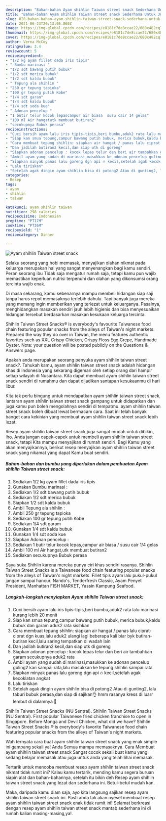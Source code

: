 ```yaml
---
description: "Bahan-bahan Ayam shihlin Taiwan street snack Sederhana Untuk Jualan"
title: "Bahan-bahan Ayam shihlin Taiwan street snack Sederhana Untuk Jualan"
slug: 820-bahan-bahan-ayam-shihlin-taiwan-street-snack-sederhana-untuk-jualan
date: 2021-06-23T20:13:05.860Z
image: https://img-global.cpcdn.com/recipes/e8181c7de8ccae22/680x482cq70/ayam-shihlin-taiwan-street-snack-foto-resep-utama.jpg
thumbnail: https://img-global.cpcdn.com/recipes/e8181c7de8ccae22/680x482cq70/ayam-shihlin-taiwan-street-snack-foto-resep-utama.jpg
cover: https://img-global.cpcdn.com/recipes/e8181c7de8ccae22/680x482cq70/ayam-shihlin-taiwan-street-snack-foto-resep-utama.jpg
author: Verna McCoy
ratingvalue: 3.4
reviewcount: 5
recipeingredient:
- "1/2 kg ayam fillet dada iris tipis"
- " Bumbu marinasi "
- "1/2 sdt bawang putih bubuk"
- "1/2 sdt merica bubuk"
- "1/2 sdt kaldu bubuk"
- " Tepung ala shihlin "
- "250 gr tepung tapioka"
- "100 gr tepung putih Kobe"
- "1/4 sdt garam"
- "1/4 sdt kaldu bubuk"
- "1/4 sdt soda kue"
- " Adonan pencelup "
- "1 butir telur kocok lepascampur air biasa  susu cair 14 gelas"
- "100 ml Air hangatutk membuat butiran2"
- "secukupnya Bubuk perasa"
recipeinstructions:
- "Cuci bersih ayam lalu iris tipis-tipis,beri bumbu,aduk2 rata lalu marinasi kurang lebih 20 menit"
- "Siap kan smua tepung,campur bawang putih bubuk, merica bubuk,kaldu bubuk dan garam aduk2 rata sisihkan"
- "Cara membuat tepung shihlin: siapkan air hangat / panas lalu ciprat- ciprat dgn kuas,lalu aduk2 ulangi lagi beberapa kali biar byk butiran-butiran kecil,lalu saring tempatkan di wadah lain"
- "Dan jadilah butiran2 kecil,dan siap utk di goreng"
- "Siapkan adonan pencelup : kocok lepas telur dan beri air tambahkan garam secukupnya aduk2 rata"
- "Ambil ayam yang sudah di marinasi,masukkan ke adonan pencelup guling2 kan sampai rata,lalu masukkan ke tepung shihlin sampai rata"
- "Siapkan minyak panas lalu goreng dgn api 🔥 kecil,setelah agak kecoklatan angkat"
- "Lalu tiriskan"
- "Setelah agak dingin ayam shihlin bisa di potong2 Atau di gunting2, lalu taburi bubuk perasa,dan siap di sajikan👌 hmm rasanya kress di luarr lembut di dalamnya 🤗"
categories:
- Resep
tags:
- ayam
- shihlin
- taiwan

katakunci: ayam shihlin taiwan 
nutrition: 298 calories
recipecuisine: Indonesian
preptime: "PT17M"
cooktime: "PT36M"
recipeyield: "1"
recipecategory: Dinner

---
```



![Ayam shihlin Taiwan street snack](https://img-global.cpcdn.com/recipes/e8181c7de8ccae22/680x482cq70/ayam-shihlin-taiwan-street-snack-foto-resep-utama.jpg)

Selaku seorang yang hobi memasak, menyajikan olahan nikmat pada keluarga merupakan hal yang sangat menyenangkan bagi kamu sendiri. Peran seorang ibu Tidak saja mengatur rumah saja, tetapi kamu pun wajib memastikan keperluan nutrisi terpenuhi dan olahan yang dikonsumsi orang tercinta wajib enak.

Di masa  sekarang, kamu sebenarnya mampu membeli hidangan siap saji tanpa harus repot memasaknya terlebih dahulu. Tapi banyak juga mereka yang memang ingin memberikan yang terlezat untuk keluarganya. Pasalnya, menghidangkan masakan sendiri jauh lebih higienis dan bisa menyesuaikan hidangan tersebut berdasarkan masakan kesukaan keluarga tercinta. 

Shihlin Taiwan Street Snacks® is everybody&#39;s favourite Taiwanese food chain featuring popular snacks from the alleys of Taiwan&#39;s night markets. Prepared the way they do over in Taiwan, the menu features authentic favorites such as XXL Crispy Chicken, Crispy Floss Egg Crepe, Handmade Oyster. Note: your question will be posted publicly on the Questions &amp; Answers page.

Apakah anda merupakan seorang penyuka ayam shihlin taiwan street snack?. Tahukah kamu, ayam shihlin taiwan street snack adalah hidangan khas di Indonesia yang sekarang digemari oleh setiap orang dari hampir setiap wilayah di Nusantara. Kita dapat membuat ayam shihlin taiwan street snack sendiri di rumahmu dan dapat dijadikan santapan kesukaanmu di hari libur.

Kita tak perlu bingung untuk mendapatkan ayam shihlin taiwan street snack, lantaran ayam shihlin taiwan street snack gampang untuk didapatkan dan juga kamu pun boleh mengolahnya sendiri di tempatmu. ayam shihlin taiwan street snack boleh dibuat lewat bermacam cara. Saat ini telah banyak banget cara kekinian yang membuat ayam shihlin taiwan street snack lebih lezat.

Resep ayam shihlin taiwan street snack juga sangat mudah untuk dibikin, lho. Anda jangan capek-capek untuk membeli ayam shihlin taiwan street snack, tetapi Kita mampu menyajikan di rumah sendiri. Bagi Kamu yang akan menyajikannya, berikut resep menyajikan ayam shihlin taiwan street snack yang nikamat yang dapat Kamu buat sendiri.

<!--inarticleads1-->

##### Bahan-bahan dan bumbu yang diperlukan dalam pembuatan Ayam shihlin Taiwan street snack:

1. Sediakan 1/2 kg ayam fillet dada iris tipis
1. Gunakan  Bumbu marinasi :
1. Sediakan 1/2 sdt bawang putih bubuk
1. Sediakan 1/2 sdt merica bubuk
1. Siapkan 1/2 sdt kaldu bubuk
1. Ambil  Tepung ala shihlin :
1. Ambil 250 gr tepung tapioka
1. Sediakan 100 gr tepung putih Kobe
1. Sediakan 1/4 sdt garam
1. Gunakan 1/4 sdt kaldu bubuk
1. Gunakan 1/4 sdt soda kue
1. Siapkan  Adonan pencelup :
1. Sediakan 1 butir telur kocok lepas,campur air biasa / susu cair 1/4 gelas
1. Ambil 100 ml Air hangat,utk membuat butiran2
1. Sediakan secukupnya Bubuk perasa


Saya suka Shihlin karena mereka punya ciri khas sendiri rasanya. Shihlin Taiwan Street Snacks is a Taiwanese food chain featuring popular snacks from the alleys of Taiwan&#39;s night markets. Fillet tipis ayam lalu pukul-pukul jangan sampai hancur. Nando&#39;s, Tenderfresh Classic, Ayam Penyet President, Manhattan FISH MARKET, Yassin Kampung Seafood. 

<!--inarticleads2-->

##### Langkah-langkah menyiapkan Ayam shihlin Taiwan street snack:

1. Cuci bersih ayam lalu iris tipis-tipis,beri bumbu,aduk2 rata lalu marinasi kurang lebih 20 menit
1. Siap kan smua tepung,campur bawang putih bubuk, merica bubuk,kaldu bubuk dan garam aduk2 rata sisihkan
1. Cara membuat tepung shihlin: siapkan air hangat / panas lalu ciprat- ciprat dgn kuas,lalu aduk2 ulangi lagi beberapa kali biar byk butiran-butiran kecil,lalu saring tempatkan di wadah lain
1. Dan jadilah butiran2 kecil,dan siap utk di goreng
1. Siapkan adonan pencelup : kocok lepas telur dan beri air tambahkan garam secukupnya aduk2 rata
1. Ambil ayam yang sudah di marinasi,masukkan ke adonan pencelup guling2 kan sampai rata,lalu masukkan ke tepung shihlin sampai rata
1. Siapkan minyak panas lalu goreng dgn api 🔥 kecil,setelah agak kecoklatan angkat
1. Lalu tiriskan
1. Setelah agak dingin ayam shihlin bisa di potong2 Atau di gunting2, lalu taburi bubuk perasa,dan siap di sajikan👌 hmm rasanya kress di luarr lembut di dalamnya 🤗


Shihlin Taiwan Street Snacks (NU Sentral). Shihlin Taiwan Street Snacks (NU Sentral). First popular Taiwanese fried chicken franchise to open in Singapore. Before Monga and Devil Chicken, what did we have? Shihlin Taiwan Street Snacks ® is everybody&#39;s favorite Taiwanese food chain featuring popular snacks from the alleys of Taiwan&#39;s night markets. 

Wah ternyata cara buat ayam shihlin taiwan street snack yang enak simple ini gampang sekali ya! Anda Semua mampu memasaknya. Cara Membuat ayam shihlin taiwan street snack Sangat cocok sekali buat kamu yang sedang belajar memasak atau juga untuk anda yang telah lihai memasak.

Tertarik untuk mencoba membuat resep ayam shihlin taiwan street snack nikmat tidak rumit ini? Kalau kamu tertarik, mending kamu segera buruan siapin alat dan bahan-bahannya, setelah itu bikin deh Resep ayam shihlin taiwan street snack yang lezat dan sederhana ini. Betul-betul mudah kan. 

Maka, daripada kamu diam saja, ayo kita langsung sajikan resep ayam shihlin taiwan street snack ini. Pasti anda tak akan nyesel membuat resep ayam shihlin taiwan street snack enak tidak rumit ini! Selamat berkreasi dengan resep ayam shihlin taiwan street snack mantab sederhana ini di rumah kalian masing-masing,ya!.

